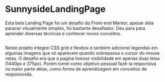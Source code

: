 # SunnysideLandingPage

Esta bela Landing Page
foi um desafio do Front-end Mentor, 
apesar dela paracer visualmente simples, foi bastante
desafiador. Deu para para aprender diversas técnicas
e conhecer novos conceitos.

##

Neste projeto integrei CSS grid e flexbox e também
adicionei legendas em algumas imagens que só aparecem
quando sobrepassa o cursor do mouse nelas. O desafio
era que a pagína tivesse visibilidade em apenas
duas telas (1440px e 375px). Porém tomei como objetivo
pessoal fazê-la responsiva na maior parte delas,
como forma de aprendizagem em conceitos de responsivida.
 

